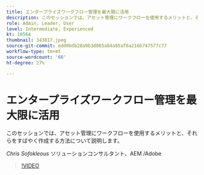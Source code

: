 ```yaml
---
title: エンタープライズワークフロー管理を最大限に活用
description: このセッションでは、アセット管理にワークフローを使用するメリットと、それらをすばやく作成する方法について説明します。
role: Admin, Leader, User
level: Intermediate, Experienced
kt: 10564
thumbnail: 343817.jpeg
source-git-commit: edd0bdb28a9b3d065a64a95af6a216b747577c77
workflow-type: tm+mt
source-wordcount: '66'
ht-degree: 27%

---
```


# エンタープライズワークフロー管理を最大限に活用

このセッションでは、アセット管理にワークフローを使用するメリットと、それらをすばやく作成する方法について説明します。

*Chris Sofokleous* ソリューションコンサルタント、AEM /Adobe

>[!VIDEO](https://video.tv.adobe.com/v/343817/?quality=12&learn=on)
